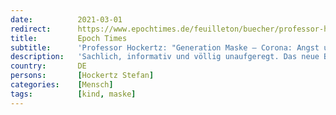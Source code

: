 ```yaml
---
date:          2021-03-01
redirect:      https://www.epochtimes.de/feuilleton/buecher/professor-hockertz-generation-maske-corona-angst-und-herausforderung-a3459504.html
title:         Epoch Times
subtitle:      'Professor Hockertz: "Generation Maske – Corona: Angst und Herausforderung"'
description:   'Sachlich, informativ und völlig unaufgeregt. Das neue Buch „Generation Maske – Corona: Angst und Herausforderung“ des bekannten Immunologen und Toxikologen Professor Dr. Stefan Hockertz bietet Eltern, Lehrern und allen Menschen – wie er sagt – „wissenschaftlich saubere Informationen“ über die Auswirkungen der Corona-Politik, die oft nur jenseits des Mainstreams zu finden sind.'
country:       DE
persons:       [Hockertz Stefan]
categories:    [Mensch]
tags:          [kind, maske]
---
```

